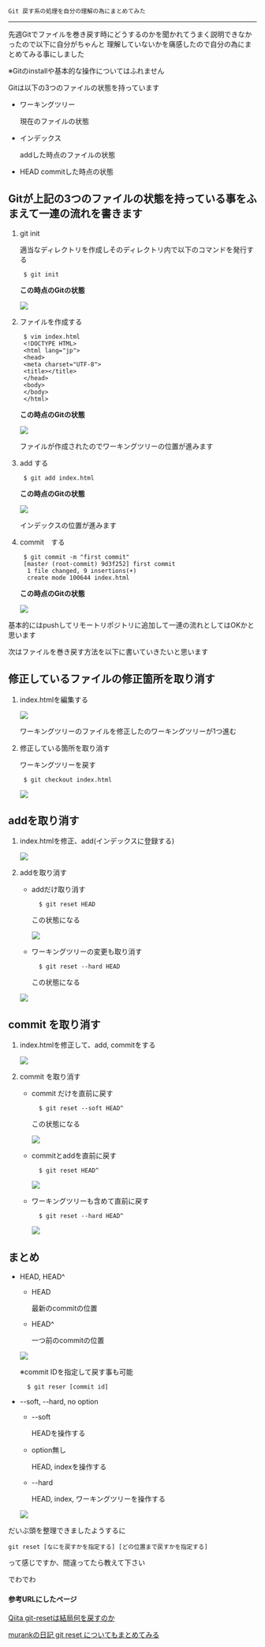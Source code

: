	Git 戻す系の処理を自分の理解の為にまとめてみた
----

先週Gitでファイルを巻き戻す時にどうするのかを聞かれてうまく説明できなかったので以下に自分がちゃんと
理解していないかを痛感したので自分の為にまとめてみる事にしました

※Gitのinstallや基本的な操作についてはふれません

Gitは以下の3つのファイルの状態を持っています

* ワーキングツリー

    現在のファイルの状態

* インデックス

    addした時点のファイルの状態

* HEAD
    commitした時点の状態

Gitが上記の3つのファイルの状態を持っている事をふまえて一連の流れを書きます
----

1. git init

    適当なディレクトリを作成しそのディレクトリ内で以下のコマンドを発行する

        $ git init

    __この時点のGitの状態__

    ![](https://www.evernote.com/shard/s11/sh/ec8c1d5b-3945-4cb1-a023-3e03cda66862/f6b76628642365eb03fa48575b026fdb/deep/0/gitの説明.key.png)

2. ファイルを作成する

        $ vim index.html
        <!DOCTYPE HTML>
        <html lang="jp">
        <head>
        <meta charset="UTF-8">
        <title></title>
        </head>
        <body>
        </body>
        </html>

    __この時点のGitの状態__

    ![](https://www.evernote.com/shard/s11/sh/eb7dd6e3-db22-484c-9123-5e283aa41d90/f7c27169acee2049a224037e040774bb/deep/0/gitの説明.key.png)

    ファイルが作成されたのでワーキングツリーの位置が進みます

3. add する

		$ git add index.html
		
    __この時点のGitの状態__
	
	![](https://www.evernote.com/shard/s11/sh/847ed4b9-5ea0-41ef-a6b9-e44280232646/e867a129ce1f4584d70a5bfe211beb74/deep/0/gitの説明.key.png)
	
	インデックスの位置が進みます

4. commit　する

		$ git commit -m "first commit"
		[master (root-commit) 9d3f252] first commit
		 1 file changed, 9 insertions(+)
		 create mode 100644 index.html

    __この時点のGitの状態__

	![](https://www.evernote.com/shard/s11/sh/dc76454b-cd37-4d18-8bd2-9f44ca55cb1f/653a53c8e7642a194b4b9db54990eb58/deep/0/gitの説明.key.png)


基本的にはpushしてリモートリポジトリに追加して一連の流れとしてはOKかと思います

次はファイルを巻き戻す方法を以下に書いていきたいと思います


修正しているファイルの修正箇所を取り消す
----

1. index.htmlを編集する
	

	![](https://www.evernote.com/shard/s11/sh/8b7c60e5-448a-437a-901f-e4f910311c47/5c3a799c12959bdcb193bc2fd9c8c784/deep/0/gitの説明.key.png)

	ワーキングツリーのファイルを修正したのワーキングツリーが1つ進む
	
2. 修正している箇所を取り消す

	ワーキングツリーを戻す
	
		$ git checkout index.html
		
	![](https://www.evernote.com/shard/s11/sh/ec8c1d5b-3945-4cb1-a023-3e03cda66862/f6b76628642365eb03fa48575b026fdb/deep/0/gitの説明.key.png)

addを取り消す
----

1. index.htmlを修正、add(インデックスに登録する)

	![](https://www.evernote.com/shard/s11/sh/b407e6c8-bfb1-4da1-aa62-0ecabf228c0b/9e03953f247f3996706bff61dca6271a/deep/0/gitの説明.key.png)

2. addを取り消す

	* addだけ取り消す

			$ git reset HEAD

		この状態になる
		
		![](https://www.evernote.com/shard/s11/sh/8b7c60e5-448a-437a-901f-e4f910311c47/5c3a799c12959bdcb193bc2fd9c8c784/deep/0/gitの説明.key.png)

	* ワーキングツリーの変更も取り消す
	
			$ git reset --hard HEAD
	
		この状態になる

	![](https://www.evernote.com/shard/s11/sh/ec8c1d5b-3945-4cb1-a023-3e03cda66862/f6b76628642365eb03fa48575b026fdb/deep/0/gitの説明.key.png)

commit を取り消す
----

1. index.htmlを修正して、add, commitをする

	![](https://www.evernote.com/shard/s11/sh/e1057931-d0c7-43da-a47a-79d0af5aa4a0/2205f58585ac0bfc52d34274e25151cd/deep/0/gitの説明.key.png)

2. commit を取り消す

	* commit だけを直前に戻す
	
			$ git reset --soft HEAD^
	
		この状態になる
		
		![](https://www.evernote.com/shard/s11/sh/c8c524ec-76b3-4629-8a84-2246ed0aff63/729dfe2f77806bbf49ce1da0a12f89cf/deep/0/gitの説明.key.png)
	
	* commitとaddを直前に戻す
	
			$ git reset HEAD^
	
		![](https://www.evernote.com/shard/s11/sh/9c7c8040-e2d6-4881-b2a8-bdd18fbc2d5f/921f478c64f760f3b22b13937df64c9e/deep/0/gitの説明.key.png)
	
	* ワーキングツリーも含めて直前に戻す
	
			$ git reset --hard HEAD^
	
		![](https://www.evernote.com/shard/s11/sh/ec8c1d5b-3945-4cb1-a023-3e03cda66862/f6b76628642365eb03fa48575b026fdb/deep/0/gitの説明.key.png)


まとめ
----

* HEAD, HEAD^

	* HEAD
	
		最新のcommitの位置
		
	* HEAD^
	
		一つ前のcommitの位置

	![](https://www.evernote.com/shard/s11/sh/d9f95a51-4e96-40ae-bb0a-8e61371c6931/abe45f644ebc32ffa03ba521eabc5baf/deep/0/gitの説明.key.png)

	※commit IDを指定して戻す事も可能
	
		$ git reser [commit id]

* --soft, --hard, no option

	* --soft
	
		HEADを操作する
		
	* option無し
	
		HEAD, indexを操作する
		
	* --hard
	
		HEAD, index, ワーキングツリーを操作する

	![](https://www.evernote.com/shard/s11/sh/61255ac4-c530-4dc7-b294-519c2be8a110/9969428fbb3f40f16ab12f2289b26b87/deep/0/gitの説明.key.png)

だいぶ頭を整理できましたようするに

	git reset [なにを戻すかを指定する] [どの位置まで戻すかを指定する]	

って感じですか、間違ってたら教えて下さい

でわでわ

#### 参考URLにしたページ

[Qiita git-resetは結局何を戻すのか](http://qiita.com/fnobi/items/ec036c1b5d7ee5a8517c)

[murankの日記 git reset についてもまとめてみる](http://d.hatena.ne.jp/murank/20110327/1301224770)
